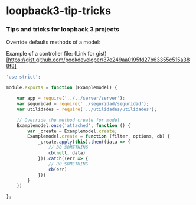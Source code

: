 # loopback3-tip-tricks
### Tips and tricks for loopback 3  projects

Override defaults methods of a model:

Example of a controller file: (Link for gist)[https://gist.github.com/pookdeveloper/37e249aa0195fd27b63355c515a388f8]

````javascript
'use strict';

module.exports = function (Examplemodel) {

    var app = require('../../server/server');
    var seguridad = require('../seguridad/seguridad');
    var utilidades = require('../utilidades/utilidades');

    // Override the method create for model 
    Examplemodel.once('attached', function () {
        var _create = Examplemodel.create;
        Examplemodel.create = function (filter, options, cb) {
            _create.apply(this).then((data => {
                // DO SOMETHING
                cb(null, data)
            })).catch((err => {
                // DO SOMETHING
                cb(err)
            }))
        }
    })

};
````

